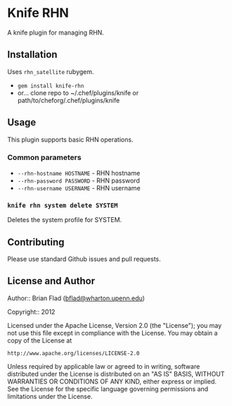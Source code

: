 # Knife RHN

A knife plugin for managing RHN.

## Installation

Uses `rhn_satellite` rubygem.

* `gem install knife-rhn`
* or... clone repo to ~/.chef/plugins/knife or path/to/cheforg/.chef/plugins/knife

## Usage

This plugin supports basic RHN operations.

### Common parameters

* `--rhn-hostname HOSTNAME` - RHN hostname
* `--rhn-password PASSWORD` - RHN password
* `--rhn-username USERNAME` - RHN username

### `knife rhn system delete SYSTEM`

Deletes the system profile for SYSTEM.

## Contributing

Please use standard Github issues and pull requests.

## License and Author
      
Author:: Brian Flad (<bflad@wharton.upenn.edu>)

Copyright:: 2012

Licensed under the Apache License, Version 2.0 (the "License");
you may not use this file except in compliance with the License.
You may obtain a copy of the License at

    http://www.apache.org/licenses/LICENSE-2.0

Unless required by applicable law or agreed to in writing, software
distributed under the License is distributed on an "AS IS" BASIS,
WITHOUT WARRANTIES OR CONDITIONS OF ANY KIND, either express or implied.
See the License for the specific language governing permissions and
limitations under the License.
